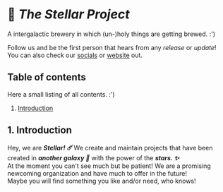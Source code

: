 # :stars: ___The Stellar Project___
A intergalactic brewery in which (un-)holy things are getting brewed. :')

Follow us and be the first person that hears from any _release_ or _update_!  
You can also check our [socials](#) or [website](#) out.  

## Table of contents
Here a small listing of all contents. :')  
1. [Introduction](#1-introduction)

## 1. Introduction
Hey, we are ___Stellar! :comet:___ We create and maintain projects that have been created in ___another galaxy :milky_way:___ with the power of the ___stars. :sparkles:___  
At the moment you can't see much but be patient!
We are a promising newcoming organization and have much to offer in the future!  
Maybe you will find something you like and/or need, who knows!

